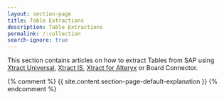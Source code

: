 ```yaml
---
layout: section-page
title: Table Extractions
description: Table Extractions
permalink: /:collection
search-ignore: true
---
```


This section contains articles on how to extract Tables from SAP using [Xtract Universal](../xtract-universal), [Xtract IS](../xtract-is), [Xtract for Alteryx](../xtract-for-alteryx) or Board Connector.<br>

{% comment %} {{ site.content.section-page-default-explanation }} {% endcomment %}
